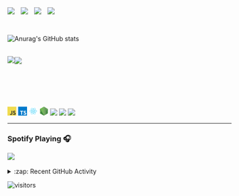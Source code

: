 <a href="#">
  <img align="left" src="https://emojis.slackmojis.com/emojis/images/1531849430/4246/blob-sunglasses.gif?1531849430" width="30"/>
</a>
<a href="https://www.facebook.com/huutoan02/">
  <img align="left" width="30px" src="https://img.icons8.com/doodle/48/000000/facebook-new.png"/>
</a>
<a href="https://www.instagram.com/htoan.js/">
  <img align="left" width="30px" src="https://upload.wikimedia.org/wikipedia/commons/thumb/9/96/Instagram.svg/1200px-Instagram.svg.png"/>
</a>
<a href="https://twitter.com/MeizuToan">
  <img align="left" width="30px" src="https://raw.githubusercontent.com/anuraghazra/anuraghazra/master/assets/twitter.svg" />
</a>

<br/><br/>

![Anurag's GitHub stats](https://github-readme-stats.vercel.app/api?username=huutoan02&show_icons=true&theme=radical&include_all_commits=true&count_private=true)

<!-- <img align="right" alt="GIF" src="https://github.com/Gapur/Gapur/blob/master/coding.gif?raw=true" width="408" height="318" /> -->

<br/>

<img align="left" src="https://github-readme-stats-anuraghazra1.vercel.app/api/top-langs/?username=huutoan02&layout=compact&theme=material-palenight&langs_count=10" />
<!-- <p>Outstanding project</p> -->
<a href="https://github.com/huutoan02/NodeJS-Blog">
  <img align="center" src="https://github-readme-stats.anuraghazra1.vercel.app/api/pin/?username=huutoan02&repo=nodejs-blog&theme=cobalt" />
</a>

<br/><br/><br/><br/>

<!-- **Languages and Tools:** -->
<code><img height="20" src="https://raw.githubusercontent.com/github/explore/80688e429a7d4ef2fca1e82350fe8e3517d3494d/topics/javascript/javascript.png"></code>
<code><img height="20" src="https://raw.githubusercontent.com/github/explore/80688e429a7d4ef2fca1e82350fe8e3517d3494d/topics/typescript/typescript.png"></code>
<code><img height="20" src="https://raw.githubusercontent.com/github/explore/80688e429a7d4ef2fca1e82350fe8e3517d3494d/topics/react/react.png"></code>
<code><img height="20" src="https://raw.githubusercontent.com/github/explore/80688e429a7d4ef2fca1e82350fe8e3517d3494d/topics/nodejs/nodejs.png"></code> 
<code><img height="20" src="https://cdn.iconscout.com/icon/free/png-512/java-43-569305.png"></code>
<code><img height="20" src="https://upload.wikimedia.org/wikipedia/commons/thumb/9/9a/Visual_Studio_Code_1.35_icon.svg/2048px-Visual_Studio_Code_1.35_icon.svg.png"></code>
<code><img height="20" src="https://upload.wikimedia.org/wikipedia/commons/thumb/b/b2/Bootstrap_logo.svg/2560px-Bootstrap_logo.svg.png"></code>

---

### Spotify Playing 🎧

[<img src="https://now-playing-codestackr.vercel.app/api/spotify-playing" />](https://open.spotify.com/user/ka299q14mdjilnbeepo3x58um)

<details>
  <summary>:zap: Recent GitHub Activity</summary> <br/>

<!--START_SECTION:activity-->
1. ❗️ Closed issue [#3](https://github.com/letronghoangminh/Sgroup-BE/issues/3) in [letronghoangminh/Sgroup-BE](https://github.com/letronghoangminh/Sgroup-BE)
2. ❗️ Opened issue [#3](https://github.com/letronghoangminh/Sgroup-BE/issues/3) in [letronghoangminh/Sgroup-BE](https://github.com/letronghoangminh/Sgroup-BE)
3. ❗️ Closed issue [#486](https://github.com/benjaminsampica/benjaminsampica/issues/486) in [benjaminsampica/benjaminsampica](https://github.com/benjaminsampica/benjaminsampica)
4. ❗️ Opened issue [#486](https://github.com/benjaminsampica/benjaminsampica/issues/486) in [benjaminsampica/benjaminsampica](https://github.com/benjaminsampica/benjaminsampica)
5. ❗️ Opened issue [#14398](https://github.com/timburgan/timburgan/issues/14398) in [timburgan/timburgan](https://github.com/timburgan/timburgan)
<!--END_SECTION:activity-->

</details>

![visitors](https://visitor-badge.glitch.me/badge?page_id=page.id)

